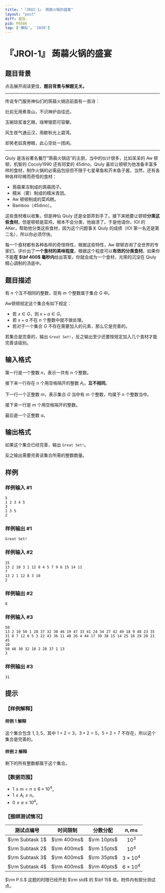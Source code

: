 ```yaml
---
title: "『JROI-1』 蒟蒻火锅的盛宴"
layout: "post"
diff: 普及-
pid: P6586
tag: ['模拟', '2020']
---
```

# 『JROI-1』 蒟蒻火锅的盛宴
## 题目背景

点击展开阅读更佳，**题目背景与解题无关。**

----------
传说专门服务神仙们的蒟蒻火锅店前面有一首诗：

灶前无用煮青山，不识神炉自往还。

玉碗琼浆谁乞赐，瑶琴银箭可容攀。

风生夜气通云汉，雨歇秋光上碧湾。

却笑老奴真倦眼，此心空处一团闲。

----
Qiuly 是洛谷著名餐厅“蒟蒻火锅店”的主厨，当中的伙计很多，比如呆呆的 Aw 顿顿，机智的 Cocoly1990 还有珂爱的 45dino。Qiuly 喜欢让顿顿为他准备丰富多样的食材，制作火锅的必需品包括但不限于七星章鱼和芥末鱼子酱，当然，还有各种各样珍稀而奇怪的食材：

- 蒟蒻果冻制成的蒟蒻团子。
- 糯米（雾）制成的糯米青团。
- Aw 顿顿制成的菜鸡糕。
- Bamboo（45dino）。

这些食材难以收集，但是神仙 Qiuly 还是全部弄到手了。接下来她要让顿顿**分类这些食材**。但是顿顿是菜鸡，根本不会分类，他崩溃了。于是他请你，IOI 的 AKer，帮助他分类这些食材，因为这个问题事关 Qiuly 的成绩（IOI 第一名还是第二名），所以你必须尽快。

每一个食材都有各种各样的奇怪特性，根据这些特性，Aw 顿顿咨询了全世界的专家们，评价出了**一个食材的美味程度**，根据这个程度可以**有效的分类食材**。如果你不能**在 $\bf 400$ 毫秒内**给出答案，你就会成为一个食材，光荣的沉没在 Qiuly 精心调制的汤底中。
## 题目描述

有 $n$ 个互不相同的整数，现有 $m$ 个整数属于集合 $G$ 中。

Aw顿顿规定这个集合有如下规定：

- 若 $x\in G$，则 $x+a\in G$。
- 若 $x+a$ 不在 $n$ 个整数中就不做处理。
- 若对于一个集合 $G$ 不存在需要加入的元素，那么它是完善的。

若集合是完善的，输出 `Great Set!`，反之输出至少还要按规定加入几个食材才能完善该级别。
## 输入格式

第一行是一个整数 $n$，表示一共有 $n$ 个整数。

接下来一行存在 $n$ 个用空格隔开的整数 $A_i$，**互不相同**。

下一行一个正整数 $m$，表示集合 $G$ 当中有 $m$ 个整数，均属于 $n$ 个整数当中。

接下来一行是 $m$ 个用空格隔开的整数。

最后是一个正整数 $a$。
## 输出格式

如果这个集合已经完善，输出 `Great Set!`。

反之输出需要完善该集合所需的整数数量。
## 样例

### 样例输入 #1
```
5
1 2 3 4 5
3
1 3 5
2
```
### 样例输出 #1
```
Great Set!
```
### 样例输入 #2
```
15
13 2 10 3 1 12 8 4 5 7 9 6 15 14 11 
7
13 2 1 12 8 3 10 
2
```
### 样例输出 #2
```
8
```
### 样例输入 #3
```
50
13 2 10 50 1 28 37 32 30 46 19 47 33 41 24 34 27 42 49 18 9 48 23 35 31 8 7 12 6 5 3 22 43 36 11 40 26 4 44 17 39 38 15 14 25 16 29 20 21 45 
10
50 46 30 32 10 2 28 37 1 13 
3
```
### 样例输出 #3
```
31
```
## 提示

### 【样例解释】

#### 样例 1 解释

这个集合包含 $1,3,5$，其中 $1+2=3$，$3+2=5$，$5+2=7$ 不存在，所以这个集合是完善的。

#### 样例 2 解释

剩下的所有整数都属于这个集合。

### 【数据范围】

- $1\le m<n\le6\times10^4$。
- $1\le A_i\le n$。
- $0\le a\le 10^4$。

### 【捆绑测试情况】

|测试点编号|时间限制|分数分配|$n,m\le$|
|:--------:|:------:|:------:|:------:|
|$\rm Subtask 1$|$\rm 400ms$|$\rm 10pts$|$10^3$|
|$\rm Subtask 2$|$\rm 400ms$|$\rm 15pts$|$10^4$|
|$\rm Subtask 3$|$\rm 400ms$|$\rm 35pts$|$3\times 10^4$|
|$\rm Subtask 4$|$\rm 400ms$|$\rm 40pts$|$6\times 10^4$|

$\rm P.S.$ 这题的时限已经开到 $\rm std$ 的 $\bf 15$ 倍，附件内有部分测试点。
